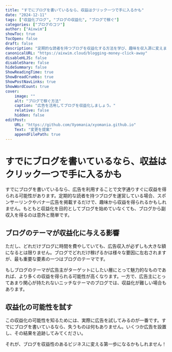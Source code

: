 ```yaml
---
title: "すでにブログを書いているなら、収益はクリック一つで手に入るかも"
date: "2024-12-11"
tags: ["収益化ブログ", "ブログの収益化", "ブログで稼ぐ"]
categories: ["ブログのコツ"]
author: ["Aixwim"]
showToc: true
TocOpen: false
draft: false
description: "定期的な読者を持つブログを収益化する方法を学び、趣味を収入源に変えましょう。"
canonicalURL: "https://aixwim.cloud/blogging-money-click-away"
disableHLJS: false
disableShare: false
hideSummary: false
ShowReadingTime: true
ShowBreadCrumbs: true
ShowPostNavLinks: true
ShowWordCount: true
cover:
    image: ""
    alt: "ブログで稼ぐ方法"
    caption: "広告を活用してブログを収益化しましょう。"
    relative: false
    hidden: false
editPost:
    URL: "https://github.com/Xyomania/xyomania.github.io"
    Text: "変更を提案"
    appendFilePath: true
---
```


# すでにブログを書いているなら、収益はクリック一つで手に入るかも

すでにブログを書いているなら、広告を利用することで文字通りすぐに収益を得られる可能性があります。定期的な読者を持つブログを運営している場合、スポンサーリンクやバナー広告を掲載するだけで、趣味から収益を得られるかもしれません。もともと収益化を目的としてブログを始めていなくても、ブログから副収入を得るのは意外と簡単です。

## ブログのテーマが収益化に与える影響

ただし、どれだけブログに時間を費やしていても、広告収入が必ずしも大きな額になるとは限りません。ブログでどれだけ稼げるかは様々な要因に左右されますが、最も重要な要素の一つはブログのテーマです。

もしブログのテーマが広告主がターゲットにしたい層にとって魅力的なものであれば、より多くの収益を得られる可能性が高くなります。一方で、広告主にとってあまり関心が持たれないニッチなテーマのブログでは、収益化が難しい場合もあります。

## 収益化の可能性を試す

この収益化の可能性を知るためには、実際に広告を試してみるのが一番です。すでにブログを書いているなら、失うものは何もありません。いくつか広告を設置し、その結果を追跡してみてください。 

それが、ブログを収益性のあるビジネスに変える第一歩になるかもしれません！
